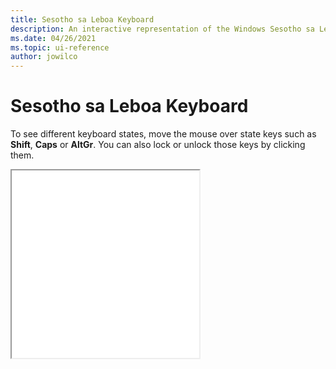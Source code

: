 ```yaml
---
title: Sesotho sa Leboa Keyboard
description: An interactive representation of the Windows Sesotho sa Leboa keyboard. To see different keyboard states, click or move the mouse over the state keys.
ms.date: 04/26/2021
ms.topic: ui-reference
author: jowilco
---
```


# Sesotho sa Leboa Keyboard

To see different keyboard states, move the mouse over state keys such as **Shift**, **Caps** or **AltGr**. You can also lock or unlock those keys by clicking them.

<iframe src="kbdnso_1.html" height="300"></iframe>
